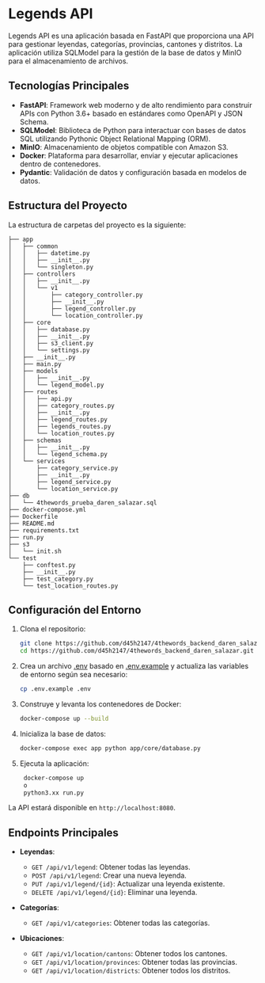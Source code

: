 # Legends API

Legends API es una aplicación basada en FastAPI que proporciona una API para gestionar leyendas, categorías, provincias, cantones y distritos. La aplicación utiliza SQLModel para la gestión de la base de datos y MinIO para el almacenamiento de archivos.

## Tecnologías Principales

- **FastAPI**: Framework web moderno y de alto rendimiento para construir APIs con Python 3.6+ basado en estándares como OpenAPI y JSON Schema.
- **SQLModel**: Biblioteca de Python para interactuar con bases de datos SQL utilizando Pythonic Object Relational Mapping (ORM).
- **MinIO**: Almacenamiento de objetos compatible con Amazon S3.
- **Docker**: Plataforma para desarrollar, enviar y ejecutar aplicaciones dentro de contenedores.
- **Pydantic**: Validación de datos y configuración basada en modelos de datos.

## Estructura del Proyecto

La estructura de carpetas del proyecto es la siguiente:

```plaintext
├── app
│   ├── common
│   │   ├── datetime.py
│   │   ├── __init__.py
│   │   └── singleton.py
│   ├── controllers
│   │   ├── __init__.py
│   │   └── v1
│   │       ├── category_controller.py
│   │       ├── __init__.py
│   │       ├── legend_controller.py
│   │       └── location_controller.py
│   ├── core
│   │   ├── database.py
│   │   ├── __init__.py
│   │   ├── s3_client.py
│   │   └── settings.py
│   ├── __init__.py
│   ├── main.py
│   ├── models
│   │   ├── __init__.py
│   │   └── legend_model.py
│   ├── routes
│   │   ├── api.py
│   │   ├── category_routes.py
│   │   ├── __init__.py
│   │   ├── legend_routes.py
│   │   ├── legends_routes.py
│   │   └── location_routes.py
│   ├── schemas
│   │   ├── __init__.py
│   │   └── legend_schema.py
│   └── services
│       ├── category_service.py
│       ├── __init__.py
│       ├── legend_service.py
│       └── location_service.py
├── db
│   └── 4thewords_prueba_daren_salazar.sql
├── docker-compose.yml
├── Dockerfile
├── README.md
├── requirements.txt
├── run.py
├── s3
│   └── init.sh
└── test
    ├── conftest.py
    ├── __init__.py
    ├── test_category.py
    └── test_location_routes.py
```

## Configuración del Entorno

1. Clona el repositorio:

   ```sh
   git clone https://github.com/d45h2147/4thewords_backend_daren_salazar.git
   cd https://github.com/d45h2147/4thewords_backend_daren_salazar.git
   ```

2. Crea un archivo [.env](http://_vscodecontentref_/8) basado en [.env.example](http://_vscodecontentref_/9) y actualiza las variables de entorno según sea necesario:

   ```sh
   cp .env.example .env
   ```

3. Construye y levanta los contenedores de Docker:

   ```sh
   docker-compose up --build
   ```

4. Inicializa la base de datos:

   ```sh
   docker-compose exec app python app/core/database.py
   ```

5. Ejecuta la aplicación:

   ```sh
    docker-compose up
    o
    python3.xx run.py

   ```

La API estará disponible en `http://localhost:8080`.

## Endpoints Principales

- **Leyendas**:

  - `GET /api/v1/legend`: Obtener todas las leyendas.
  - `POST /api/v1/legend`: Crear una nueva leyenda.
  - `PUT /api/v1/legend/{id}`: Actualizar una leyenda existente.
  - `DELETE /api/v1/legend/{id}`: Eliminar una leyenda.

- **Categorías**:

  - `GET /api/v1/categories`: Obtener todas las categorías.

- **Ubicaciones**:
  - `GET /api/v1/location/cantons`: Obtener todos los cantones.
  - `GET /api/v1/location/provinces`: Obtener todas las provincias.
  - `GET /api/v1/location/districts`: Obtener todos los distritos.
